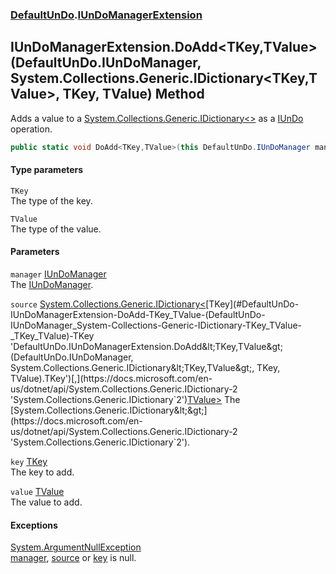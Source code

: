### [DefaultUnDo](./DefaultUnDo.md 'DefaultUnDo').[IUnDoManagerExtension](./DefaultUnDo-IUnDoManagerExtension.md 'DefaultUnDo.IUnDoManagerExtension')
## IUnDoManagerExtension.DoAdd&lt;TKey,TValue&gt;(DefaultUnDo.IUnDoManager, System.Collections.Generic.IDictionary&lt;TKey,TValue&gt;, TKey, TValue) Method
Adds a value to a [System.Collections.Generic.IDictionary&lt;&gt;](https://docs.microsoft.com/en-us/dotnet/api/System.Collections.Generic.IDictionary-2 'System.Collections.Generic.IDictionary`2') as a [IUnDo](./DefaultUnDo-IUnDo.md 'DefaultUnDo.IUnDo') operation.  
```csharp
public static void DoAdd<TKey,TValue>(this DefaultUnDo.IUnDoManager manager, System.Collections.Generic.IDictionary<TKey,TValue> source, TKey key, TValue value);
```
#### Type parameters
<a name='DefaultUnDo-IUnDoManagerExtension-DoAdd-TKey_TValue-(DefaultUnDo-IUnDoManager_System-Collections-Generic-IDictionary-TKey_TValue-_TKey_TValue)-TKey'></a>
`TKey`  
The type of the key.  
  
<a name='DefaultUnDo-IUnDoManagerExtension-DoAdd-TKey_TValue-(DefaultUnDo-IUnDoManager_System-Collections-Generic-IDictionary-TKey_TValue-_TKey_TValue)-TValue'></a>
`TValue`  
The type of the value.  
  
#### Parameters
<a name='DefaultUnDo-IUnDoManagerExtension-DoAdd-TKey_TValue-(DefaultUnDo-IUnDoManager_System-Collections-Generic-IDictionary-TKey_TValue-_TKey_TValue)-manager'></a>
`manager` [IUnDoManager](./DefaultUnDo-IUnDoManager.md 'DefaultUnDo.IUnDoManager')  
The [IUnDoManager](./DefaultUnDo-IUnDoManager.md 'DefaultUnDo.IUnDoManager').  
  
<a name='DefaultUnDo-IUnDoManagerExtension-DoAdd-TKey_TValue-(DefaultUnDo-IUnDoManager_System-Collections-Generic-IDictionary-TKey_TValue-_TKey_TValue)-source'></a>
`source` [System.Collections.Generic.IDictionary&lt;](https://docs.microsoft.com/en-us/dotnet/api/System.Collections.Generic.IDictionary-2 'System.Collections.Generic.IDictionary`2')[TKey](#DefaultUnDo-IUnDoManagerExtension-DoAdd-TKey_TValue-(DefaultUnDo-IUnDoManager_System-Collections-Generic-IDictionary-TKey_TValue-_TKey_TValue)-TKey 'DefaultUnDo.IUnDoManagerExtension.DoAdd&lt;TKey,TValue&gt;(DefaultUnDo.IUnDoManager, System.Collections.Generic.IDictionary&lt;TKey,TValue&gt;, TKey, TValue).TKey')[,](https://docs.microsoft.com/en-us/dotnet/api/System.Collections.Generic.IDictionary-2 'System.Collections.Generic.IDictionary`2')[TValue](#DefaultUnDo-IUnDoManagerExtension-DoAdd-TKey_TValue-(DefaultUnDo-IUnDoManager_System-Collections-Generic-IDictionary-TKey_TValue-_TKey_TValue)-TValue 'DefaultUnDo.IUnDoManagerExtension.DoAdd&lt;TKey,TValue&gt;(DefaultUnDo.IUnDoManager, System.Collections.Generic.IDictionary&lt;TKey,TValue&gt;, TKey, TValue).TValue')[&gt;](https://docs.microsoft.com/en-us/dotnet/api/System.Collections.Generic.IDictionary-2 'System.Collections.Generic.IDictionary`2')  
The [System.Collections.Generic.IDictionary&lt;&gt;](https://docs.microsoft.com/en-us/dotnet/api/System.Collections.Generic.IDictionary-2 'System.Collections.Generic.IDictionary`2').  
  
<a name='DefaultUnDo-IUnDoManagerExtension-DoAdd-TKey_TValue-(DefaultUnDo-IUnDoManager_System-Collections-Generic-IDictionary-TKey_TValue-_TKey_TValue)-key'></a>
`key` [TKey](#DefaultUnDo-IUnDoManagerExtension-DoAdd-TKey_TValue-(DefaultUnDo-IUnDoManager_System-Collections-Generic-IDictionary-TKey_TValue-_TKey_TValue)-TKey 'DefaultUnDo.IUnDoManagerExtension.DoAdd&lt;TKey,TValue&gt;(DefaultUnDo.IUnDoManager, System.Collections.Generic.IDictionary&lt;TKey,TValue&gt;, TKey, TValue).TKey')  
The key to add.  
  
<a name='DefaultUnDo-IUnDoManagerExtension-DoAdd-TKey_TValue-(DefaultUnDo-IUnDoManager_System-Collections-Generic-IDictionary-TKey_TValue-_TKey_TValue)-value'></a>
`value` [TValue](#DefaultUnDo-IUnDoManagerExtension-DoAdd-TKey_TValue-(DefaultUnDo-IUnDoManager_System-Collections-Generic-IDictionary-TKey_TValue-_TKey_TValue)-TValue 'DefaultUnDo.IUnDoManagerExtension.DoAdd&lt;TKey,TValue&gt;(DefaultUnDo.IUnDoManager, System.Collections.Generic.IDictionary&lt;TKey,TValue&gt;, TKey, TValue).TValue')  
The value to add.  
  
#### Exceptions
[System.ArgumentNullException](https://docs.microsoft.com/en-us/dotnet/api/System.ArgumentNullException 'System.ArgumentNullException')  
[manager](#DefaultUnDo-IUnDoManagerExtension-DoAdd-TKey_TValue-(DefaultUnDo-IUnDoManager_System-Collections-Generic-IDictionary-TKey_TValue-_TKey_TValue)-manager 'DefaultUnDo.IUnDoManagerExtension.DoAdd&lt;TKey,TValue&gt;(DefaultUnDo.IUnDoManager, System.Collections.Generic.IDictionary&lt;TKey,TValue&gt;, TKey, TValue).manager'), [source](#DefaultUnDo-IUnDoManagerExtension-DoAdd-TKey_TValue-(DefaultUnDo-IUnDoManager_System-Collections-Generic-IDictionary-TKey_TValue-_TKey_TValue)-source 'DefaultUnDo.IUnDoManagerExtension.DoAdd&lt;TKey,TValue&gt;(DefaultUnDo.IUnDoManager, System.Collections.Generic.IDictionary&lt;TKey,TValue&gt;, TKey, TValue).source') or [key](#DefaultUnDo-IUnDoManagerExtension-DoAdd-TKey_TValue-(DefaultUnDo-IUnDoManager_System-Collections-Generic-IDictionary-TKey_TValue-_TKey_TValue)-key 'DefaultUnDo.IUnDoManagerExtension.DoAdd&lt;TKey,TValue&gt;(DefaultUnDo.IUnDoManager, System.Collections.Generic.IDictionary&lt;TKey,TValue&gt;, TKey, TValue).key') is null.  
